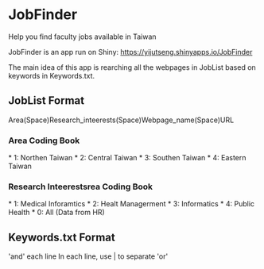 # JobFinder
Help you find faculty jobs available in Taiwan

JobFinder is an app run on Shiny: https://yijutseng.shinyapps.io/JobFinder

The main idea of this app is rearching all the webpages in JobList based on keywords in Keywords.txt. 

<h2>JobList Format</h2>
Area(Space)Research_inteerests(Space)Webpage_name(Space)URL

<h3>Area Coding Book</h3>
* 1: Northen Taiwan
* 2: Central Taiwan
* 3: Southen Taiwan
* 4: Eastern Taiwan

<h3>Research Inteerestsrea Coding Book</h3>
* 1: Medical Inforamtics
* 2: Healt Managerment 
* 3: Informatics
* 4: Public Health
* 0: All (Data from HR)

<h2>Keywords.txt Format</h2>
'and' each line
In each line, use | to separate 'or'
